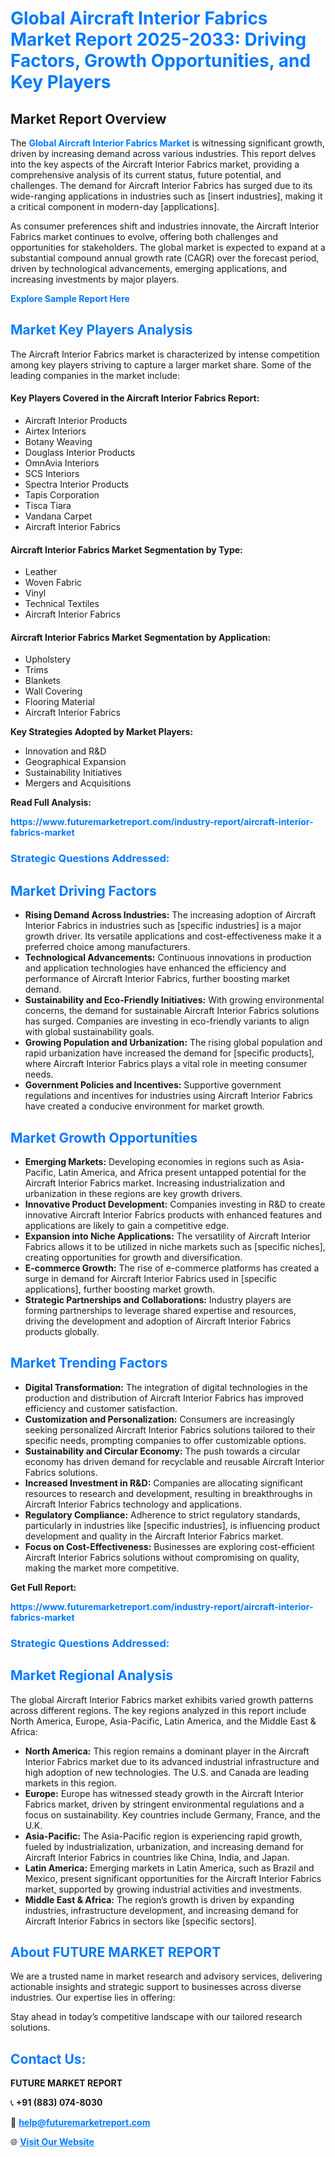 <h1 style="color: #007BFF;">Global Aircraft Interior Fabrics Market Report 2025-2033: Driving Factors, Growth Opportunities, and Key Players</h1>

<section id="overview">
<h2>Market Report Overview</h2>
<p>The <a href="https://www.futuremarketreport.com/industry-report/aircraft-interior-fabrics-market" style="color: #007BFF; text-decoration: none;"><strong>Global Aircraft Interior Fabrics Market</strong></a> is witnessing significant growth, driven by increasing demand across various industries. This report delves into the key aspects of the Aircraft Interior Fabrics market, providing a comprehensive analysis of its current status, future potential, and challenges. The demand for Aircraft Interior Fabrics has surged due to its wide-ranging applications in industries such as [insert industries], making it a critical component in modern-day [applications].</p>
<p>As consumer preferences shift and industries innovate, the Aircraft Interior Fabrics market continues to evolve, offering both challenges and opportunities for stakeholders. The global market is expected to expand at a substantial compound annual growth rate (CAGR) over the forecast period, driven by technological advancements, emerging applications, and increasing investments by major players.</p>
</section>

<section id="overview">
<p><a href="https://www.futuremarketreport.com/request-sample/reportId=100387" style="color: #007BFF; text-decoration: none;"><strong>Explore Sample Report Here</strong></a></p>
</section>

<section id="key-players">
<h2 style="color: #007BFF;">Market Key Players Analysis</h2>
<p>The Aircraft Interior Fabrics market is characterized by intense competition among key players striving to capture a larger market share. Some of the leading companies in the market include:</p>
<h4>Key Players Covered in the Aircraft Interior Fabrics Report:</h4>
<ul><li>Aircraft Interior Products</li><li>Airtex Interiors</li><li>Botany Weaving</li><li>Douglass Interior Products</li><li>OmnAvia Interiors</li><li>SCS Interiors</li><li>Spectra Interior Products</li><li>Tapis Corporation</li><li>Tisca Tiara</li><li>Vandana Carpet</li><li>Aircraft Interior Fabrics</li></ul>
<h4>Aircraft Interior Fabrics Market Segmentation by Type:</h4>
<ul><li>Leather</li><li>Woven Fabric</li><li>Vinyl</li><li>Technical Textiles</li><li>Aircraft Interior Fabrics</li></ul>

<h4>Aircraft Interior Fabrics Market Segmentation by Application:</h4>
<ul><li>Upholstery</li><li>Trims</li><li>Blankets</li><li>Wall Covering</li><li>Flooring Material</li><li>Aircraft Interior Fabrics</li></ul>
<p><strong>Key Strategies Adopted by Market Players:</strong></p>
<ul>
<li>Innovation and R&D</li>
<li>Geographical Expansion</li>
<li>Sustainability Initiatives</li>
<li>Mergers and Acquisitions</li>
</ul>
</section>

<section>
<p><strong>Read Full Analysis: </strong></p><a href="https://www.futuremarketreport.com/industry-report/aircraft-interior-fabrics-market" style="color: #007BFF; text-decoration: none;"><strong>https://www.futuremarketreport.com/industry-report/aircraft-interior-fabrics-market</strong></a>
<h3 style="color: #007BFF;">Strategic Questions Addressed:</h3>
</section>

<section id="driving-factors">
<h2 style="color: #007BFF;">Market Driving Factors</h2>
<ul>
<li><strong>Rising Demand Across Industries:</strong> The increasing adoption of Aircraft Interior Fabrics in industries such as [specific industries] is a major growth driver. Its versatile applications and cost-effectiveness make it a preferred choice among manufacturers.</li>
<li><strong>Technological Advancements:</strong> Continuous innovations in production and application technologies have enhanced the efficiency and performance of Aircraft Interior Fabrics, further boosting market demand.</li>
<li><strong>Sustainability and Eco-Friendly Initiatives:</strong> With growing environmental concerns, the demand for sustainable Aircraft Interior Fabrics solutions has surged. Companies are investing in eco-friendly variants to align with global sustainability goals.</li>
<li><strong>Growing Population and Urbanization:</strong> The rising global population and rapid urbanization have increased the demand for [specific products], where Aircraft Interior Fabrics plays a vital role in meeting consumer needs.</li>
<li><strong>Government Policies and Incentives:</strong> Supportive government regulations and incentives for industries using Aircraft Interior Fabrics have created a conducive environment for market growth.</li>
</ul>
</section>

<section id="growth-opportunities">
<h2 style="color: #007BFF;">Market Growth Opportunities</h2>
<ul>
<li><strong>Emerging Markets:</strong> Developing economies in regions such as Asia-Pacific, Latin America, and Africa present untapped potential for the Aircraft Interior Fabrics market. Increasing industrialization and urbanization in these regions are key growth drivers.</li>
<li><strong>Innovative Product Development:</strong> Companies investing in R&D to create innovative Aircraft Interior Fabrics products with enhanced features and applications are likely to gain a competitive edge.</li>
<li><strong>Expansion into Niche Applications:</strong> The versatility of Aircraft Interior Fabrics allows it to be utilized in niche markets such as [specific niches], creating opportunities for growth and diversification.</li>
<li><strong>E-commerce Growth:</strong> The rise of e-commerce platforms has created a surge in demand for Aircraft Interior Fabrics used in [specific applications], further boosting market growth.</li>
<li><strong>Strategic Partnerships and Collaborations:</strong> Industry players are forming partnerships to leverage shared expertise and resources, driving the development and adoption of Aircraft Interior Fabrics products globally.</li>
</ul>
</section>

<section id="trending-factors">
<h2 style="color: #007BFF;">Market Trending Factors</h2>
<ul>
<li><strong>Digital Transformation:</strong> The integration of digital technologies in the production and distribution of Aircraft Interior Fabrics has improved efficiency and customer satisfaction.</li>
<li><strong>Customization and Personalization:</strong> Consumers are increasingly seeking personalized Aircraft Interior Fabrics solutions tailored to their specific needs, prompting companies to offer customizable options.</li>
<li><strong>Sustainability and Circular Economy:</strong> The push towards a circular economy has driven demand for recyclable and reusable Aircraft Interior Fabrics solutions.</li>
<li><strong>Increased Investment in R&D:</strong> Companies are allocating significant resources to research and development, resulting in breakthroughs in Aircraft Interior Fabrics technology and applications.</li>
<li><strong>Regulatory Compliance:</strong> Adherence to strict regulatory standards, particularly in industries like [specific industries], is influencing product development and quality in the Aircraft Interior Fabrics market.</li>
<li><strong>Focus on Cost-Effectiveness:</strong> Businesses are exploring cost-efficient Aircraft Interior Fabrics solutions without compromising on quality, making the market more competitive.</li>
</ul>
</section>

<section>
<p><strong>Get Full Report: </strong></p><a href="https://www.futuremarketreport.com/industry-report/aircraft-interior-fabrics-market" style="color: #007BFF; text-decoration: none;"><strong>https://www.futuremarketreport.com/industry-report/aircraft-interior-fabrics-market</strong></a>
<h3 style="color: #007BFF;">Strategic Questions Addressed:</h3>
</section>


<section id="regional-analysis">
<h2 style="color: #007BFF;">Market Regional Analysis</h2>
<p>The global Aircraft Interior Fabrics market exhibits varied growth patterns across different regions. The key regions analyzed in this report include North America, Europe, Asia-Pacific, Latin America, and the Middle East & Africa:</p>
<ul>
<li><strong>North America:</strong> This region remains a dominant player in the Aircraft Interior Fabrics market due to its advanced industrial infrastructure and high adoption of new technologies. The U.S. and Canada are leading markets in this region.</li>
<li><strong>Europe:</strong> Europe has witnessed steady growth in the Aircraft Interior Fabrics market, driven by stringent environmental regulations and a focus on sustainability. Key countries include Germany, France, and the U.K.</li>
<li><strong>Asia-Pacific:</strong> The Asia-Pacific region is experiencing rapid growth, fueled by industrialization, urbanization, and increasing demand for Aircraft Interior Fabrics in countries like China, India, and Japan.</li>
<li><strong>Latin America:</strong> Emerging markets in Latin America, such as Brazil and Mexico, present significant opportunities for the Aircraft Interior Fabrics market, supported by growing industrial activities and investments.</li>
<li><strong>Middle East & Africa:</strong> The region’s growth is driven by expanding industries, infrastructure development, and increasing demand for Aircraft Interior Fabrics in sectors like [specific sectors].</li>
</ul>
</section>

<footer>
<h2 style="color: #007BFF;">About FUTURE MARKET REPORT</h2>
<p>We are a trusted name in market research and advisory services, delivering actionable insights and strategic support to businesses across diverse industries. Our expertise lies in offering:</p>

<p>Stay ahead in today’s competitive landscape with our tailored research solutions.</p>

<h2 style="color: #007BFF;">Contact Us:</h2>
<p><strong>FUTURE MARKET REPORT</strong></p>
<p>📞 <strong>+91 (883) 074-8030</strong></p>
<p>📧 <strong><a href="mailto:help@futuremarketreport.com" style="color: #007BFF;">help@futuremarketreport.com</a></strong></p>
<p>🌐 <strong><a href="https://www.futuremarketreport.com/" style="color: #007BFF;">Visit Our Website</a></strong></p>
</footer>